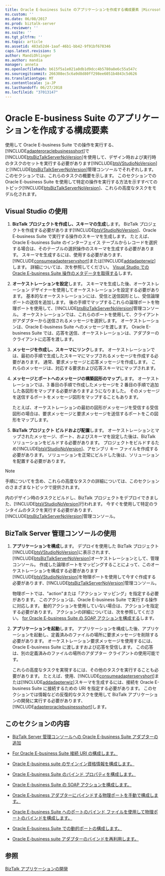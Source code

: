 ```yaml
---
title: Oracle E-business Suite のアプリケーションを作成する構成要素 |Microsoft Docs
ms.custom: ''
ms.date: 06/08/2017
ms.prod: biztalk-server
ms.reviewer: ''
ms.suite: ''
ms.tgt_pltfrm: ''
ms.topic: article
ms.assetid: 483a52d4-1aaf-46b1-bb42-9f91bf678346
caps.latest.revision: 5
author: MandiOhlinger
ms.author: mandia
manager: anneta
ms.openlocfilehash: b615f5a1e021a0db1d9dcc4b5780a8e6c55a547c
ms.sourcegitcommit: 266308ec5c6a9d8d80ff298ee6051b4843c5d626
ms.translationtype: MT
ms.contentlocale: ja-JP
ms.lasthandoff: 06/27/2018
ms.locfileid: "37013147"
---
```

# <a name="building-blocks-to-create-oracle-e-business-suite-applications"></a>Oracle E-business Suite のアプリケーションを作成する構成要素
使用して Oracle E-business Suite での操作を実行する、[!INCLUDE[adapteroraclebusinessshort](../../includes/adapteroraclebusinessshort-md.md)]で[!INCLUDE[btsBizTalkServerNoVersion](../../includes/btsbiztalkservernoversion-md.md)]を使用して、デザイン時および実行時のタスクのセットを実行する必要があります[!INCLUDE[btsVStudioNoVersion](../../includes/btsvstudionoversion-md.md)]と[!INCLUDE[btsBizTalkServerNoVersion](../../includes/btsbiztalkservernoversion-md.md)]管理コンソールでそれぞれします。 このセクションでは、これらのタスクの概要を示します。 このセクションでの Oracle E-business Suite を使用して特定の操作を実行する方法を示すすべてのトピック[!INCLUDE[btsBizTalkServerNoVersion](../../includes/btsbiztalkservernoversion-md.md)]、これらの高度なタスクをモデル化されます。  
  
## <a name="using-visual-studio"></a>Visual Studio の使用  
  
1. **BizTalk プロジェクトを作成し、スキーマの生成**します。 BizTalk プロジェクトを作成する必要があります[!INCLUDE[btsVStudioNoVersion](../../includes/btsvstudionoversion-md.md)]、Oracle E-business Suite で実行する操作のスキーマを生成します。 たとえば、Oracle E-business Suite のインターフェイス テーブルからレコードを選択する場合は、そのテーブルの選択操作のスキーマを生成する必要があります。 スキーマを生成するには、使用する必要があります、[!INCLUDE[consumeadapterservshort](../../includes/consumeadapterservshort-md.md)]または[!INCLUDE[addadapterwiz](../../includes/addadapterwiz-md.md)]します。 詳細については、次を参照してください。 [Visual Studio での Oracle E-business Suite 操作のメタデータを取得する](../../adapters-and-accelerators/adapter-oracle-ebs/get-metadata-for-oracle-e-business-suite-operations-in-visual-studio.md)します。  
  
2. **オーケストレーションを設定**します。 スキーマを生成した後、オーケストレーション デザイナーを使用してオーケストレーションを設定する必要があります。 基本的なオーケストレーションには、受信と送信図形とし、受信論理ポートの送信を追加します。 後の手順でマップするこれらの論理ポートを物理ポートを使用して、[!INCLUDE[btsBizTalkServerNoVersion](../../includes/btsbiztalkservernoversion-md.md)]管理コンソール。 オーケストレーションでは、これらのポートを使用して、クライアントがアダプターから送信されるメッセージを選択します。 オーケストレーションは、Oracle E-business Suite へのメッセージを渡します。 Oracle E-business Suite では、応答を送信、オーケストレーションは、アダプターのクライアントに応答を渡します。  
  
3. **メッセージを作成し、スキーマにリンク**します。 オーケストレーションでは、最初の手順で生成したスキーマにマップされるメッセージを作成する必要があります。 通常、要求メッセージと応答メッセージを作成します。 これらのメッセージは、対応する要求および応答スキーマにマップされます。  
  
4. **メッセージとポートへのメッセージの構築図形のマップ**します。 オーケストレーションでは、3 番目の手順で作成したメッセージを 2 番目の手順で追加した各図形をマップする必要がありますようになりました。 そのメッセージを送信するポートをメッセージ図形をマップすることもあります。  
  
    たとえば、オーケストレーションの最初の図形がメッセージを受信する受信図形の場合は、要求メッセージと要求メッセージを送信するポートをこの図形をマップします。  
  
5. **BizTalk プロジェクト ビルドおよび配置**します。 オーケストレーションとマップされたメッセージ、ポート、およびスキーマを設定した後は、BizTalk ソリューションをビルドする必要があります。 プロジェクトをビルドするため[!INCLUDE[btsVStudioNoVersion](../../includes/btsvstudionoversion-md.md)]、アセンブリ キー ファイルを作成する必要があります。 ソリューションを正常にビルドした後は、ソリューションを配置する必要があります。  
  
> [!NOTE]
>  手順についてを含め、これらの高度なタスクの詳細については、このセクションのさまざまなトピックで提供されます。  
  
 内のデザイン時のタスクとビルドし、BizTalk プロジェクトをデプロイできました、[!INCLUDE[btsVStudioNoVersion](../../includes/btsvstudionoversion-md.md)]行われます。 今すぐを使用して特定のランタイムのタスクを実行する必要があります、[!INCLUDE[btsBizTalkServerNoVersion](../../includes/btsbiztalkservernoversion-md.md)]管理コンソール。  
  
## <a name="using-the-biztalk-server-administration-console"></a>BizTalk Server 管理コンソールの使用  
  
1. **アプリケーションを構成**します。 デプロイを使用した BizTalk プロジェクト[!INCLUDE[btsVStudioNoVersion](../../includes/btsvstudionoversion-md.md)]に表示されます、[!INCLUDE[btsBizTalkServerNoVersion](../../includes/btsbiztalkservernoversion-md.md)]オーケストレーションとして、管理コンソール。 作成した論理ポートをマッピングすることによって、このオーケストレーションを構成する必要があります[!INCLUDE[btsVStudioNoVersion](../../includes/btsvstudionoversion-md.md)]を物理ポートを使用して今すぐ作成する必要があります、[!INCLUDE[btsBizTalkServerNoVersion](../../includes/btsbiztalkservernoversion-md.md)]管理コンソール。  
  
    物理ポートでは、"action"または「アクション マッピング」を指定する必要があります。 このアクションは、Oracle E-business Suite で実行する操作に対応します。 動的アクションを使用していない場合は、アクションを指定する必要があります。 アクションの詳細については、次を参照してください。 [for Oracle E-business Suite の SOAP アクションを構成する](../../adapters-and-accelerators/adapter-oracle-ebs/configure-the-soap-action-for-oracle-e-business-suite.md)します。  
  
2. **アプリケーションを起動**します。 アプリケーションを構成した後、アプリケーションを起動し、定義済みのファイルの場所に要求メッセージを削除する必要があります。 オーケストレーション要求メッセージを使用するには、Oracle E-business Suite に渡しますおよび応答を受信します。 この応答は、別の定義済みのファイルの場所のアダプター クライアントの使用可能です。  
  
   これらの高度なタスクを実現するには、その他のタスクを実行することも必要があります。 たとえば、使用、[!INCLUDE[consumeadapterservshort](../../includes/consumeadapterservshort-md.md)]または[!INCLUDE[addadapterwiz](../../includes/addadapterwiz-md.md)]スキーマを生成するには、接続を Oracle E-business Suite に接続するための URI を指定する必要があります。 このセクションでは情報などの反復的なタスクを使用して BizTalk アプリケーションの開発に実行する必要があります、[!INCLUDE[adapteroraclebusinessshort](../../includes/adapteroraclebusinessshort-md.md)]します。  
  
## <a name="in-this-section"></a>このセクションの内容  
  
-   [BizTalk Server 管理コンソールへの Oracle E-business Suite アダプターの追加](../../adapters-and-accelerators/adapter-oracle-ebs/add-the-oracle-ebs-adapter-to-biztalk-server-administration-console.md)  
  
-   [For Oracle E-business Suite 接続 URI の構成します。](../../adapters-and-accelerators/adapter-oracle-ebs/configure-the-connection-uri-for-oracle-e-business-suite.md)  
  
-   [Oracle E-business suite のサインイン資格情報を構成します。](../../adapters-and-accelerators/adapter-oracle-ebs/configure-the-sign-in-credentials-for-the-oracle-e-business-suite.md)  
  
-   [Oracle E-business Suite のバインド プロパティを構成します。](../../adapters-and-accelerators/adapter-oracle-ebs/configure-the-binding-properties-for-oracle-e-business-suite.md)  
  
-   [Oracle E-business Suite の SOAP アクションを構成します。](../../adapters-and-accelerators/adapter-oracle-ebs/configure-the-soap-action-for-oracle-e-business-suite.md)  
  
-   [Oracle E-business アダプターにバインドする物理ポートを手動で構成します。](../../adapters-and-accelerators/adapter-oracle-ebs/manually-configure-a-physical-port-binding-to-the-oracle-e-business-adapter.md)  
  
-   [Oracle E-business Suite へのポートのバインド ファイルを使用して物理ポートのバインドを構成します。](../../adapters-and-accelerators/adapter-oracle-ebs/configure-a-physical-port-binding-using-a-port-binding-file-to-oracle-ebs.md)  
  
-   [Oracle E-business Suite での動的ポートの構成します。](../../adapters-and-accelerators/adapter-oracle-ebs/configure-dynamic-ports-with-oracle-e-business-suite.md)  
  
-   [Oracle E-business suite アダプターのバインドを再利用します。](../../adapters-and-accelerators/adapter-oracle-ebs/reuse-adapter-bindings-with-oracle-e-business-suite.md)  
  
## <a name="see-also"></a>参照  
 [BizTalk アプリケーションの開発](../../core/developing-biztalk-server-applications.md)